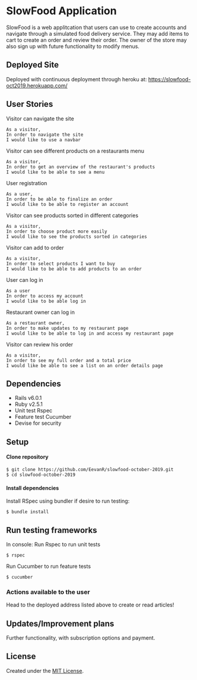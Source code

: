# SlowFood Application


SlowFood is a web applitcation that users can use to create accounts and navigate through a simulated food delivery service. They may add items to cart to create an order and review their order. The owner of the store may also sign up with future functionality to modify menus.

## Deployed Site
Deployed with continuous deployment through heroku at:
https://slowfood-oct2019.herokuapp.com/

## User Stories
Visitor can navigate the site 
```
As a visitor,
In order to navigate the site
I would like to use a navbar
```
Visitor can see different products on a restaurants menu 
```
As a visitor,
In order to get an overview of the restaurant's products
I would like to be able to see a menu
```
User registration
```
As a user,
In order to be able to finalize an order
I would like to be able to register an account
```
Visitor can see products sorted in different categories
```
As a visitor,
In order to choose product more easily
I would like to see the products sorted in categories
```
Visitor can add to order 
```
As a visitor,
In order to select products I want to buy
I would like to be able to add products to an order
```
User can log in 
```
As a user
In order to access my account
I would like to be able log in
```
Restaurant owner can log in 
```
As a restaurant owner,
In order to make updates to my restaurant page
I would like to be able to log in and access my restaurant page
```
Visitor can review his order 
```
As a visitor,
In order to see my full order and a total price
I would like be able to see a list on an order details page
```

## Dependencies
- Rails v6.0.1
- Ruby v2.5.1
- Unit test Rspec
- Feature test Cucumber
- Devise for security 

## Setup
#### Clone repository
```
$ git clone https://github.com/EevanR/slowfood-october-2019.git
$ cd slowfood-october-2019
```

#### Install dependencies
Install RSpec using bundler if desire to run testing:
```
$ bundle install
```

## Run testing frameworks
In console:
Run Rspec to run unit tests
```
$ rspec
```
Run Cucumber to run feature tests
```
$ cucumber
```

### Actions available to the user

Head to the deployed address listed above to create or read articles!

## Updates/Improvement plans
Further functionality, with subscription options and payment.

## License
Created under the <a href="https://en.wikipedia.org/wiki/MIT_License">MIT License</a>.
